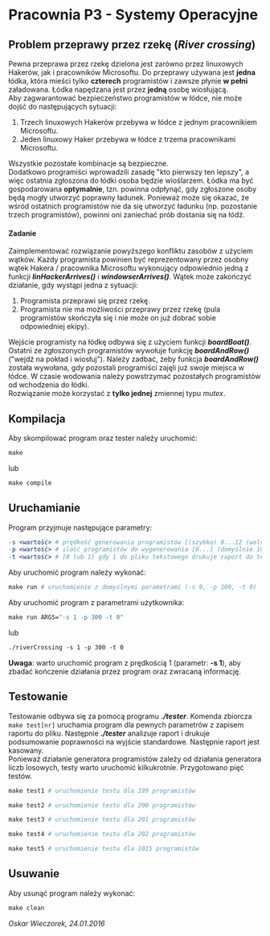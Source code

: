 # Pracownia P3 - Systemy Operacyjne

## Problem przeprawy przez rzekę (*River crossing*)
Pewna przeprawa przez rzekę dzielona jest zarówno przez linuxowych Hakerów, jak i pracowników Microsoftu. Do przeprawy używana jest **jedna** łódka, która mieści tylko **czterech** programistów i zawsze płynie **w pełni** załadowana. Łódka napędzana jest przez **jedną** osobę wiosłującą.<br />
Aby zagwarantować bezpieczeństwo programistów w łódce, nie może dojść do następujących sytuacji:

1. Trzech linuxowych Hakerów przebywa w łódce z jednym pracownikiem Microsoftu.
2. Jeden linuxowy Haker przebywa w łódce z trzema pracownikami Microsoftu.

Wszystkie pozostałe kombinacje są bezpieczne.<br />
Dodatkowo programiści wprowadzili zasadę "kto pierwszy ten lepszy", a więc ostatnia zgłoszona do łódki osoba będzie wioślarzem. Łódka ma być gospodarowana **optymalnie**, tzn. powinna odpłynąć, gdy zgłoszone osoby będą mogły utworzyć poprawny ładunek. Ponieważ może się okazać, że wśród ostatnich programistów nie da się utworzyć ładunku (np. pozostanie trzech programistów), powinni oni zaniechać prób dostania się na łódź.
#### Zadanie
Zaimplementować rozwiązanie powyższego konfliktu zasobów z użyciem wątków. Każdy programista powinien być reprezentowany przez osobny wątek Hakera / pracownika Microsoftu wykonujący odpowiednio jedną z funkcji **_linHackerArrives()_** i **_windowserArrives()_**. Wątek może zakończyć działanie, gdy wystąpi jedna z sytuacji:

1. Programista przeprawi się przez rzekę.
2. Programista nie ma możliwości przeprawy przez rzekę (pula programistów skończyła się i nie może on już dobrać sobie odpowiedniej ekipy).

Wejście programisty na łódkę odbywa się z użyciem funkcji **_boardBoat()_**. Ostatni ze zgłoszonych programistów wywołuje funkcję **_boardAndRow()_** ("wejdź na pokład i wiosłuj"). Należy zadbać, żeby funkcja **_boardAndRow()_** została wywołana, gdy pozostali programiści zajęli już swoje miejsca w łódce. W czasie wodowania należy powstrzymać pozostałych programistów od wchodzenia do łódki. <br />
Rozwiązanie może korzystać z **tylko jednej** zmiennej typu *mutex*.

## Kompilacja
Aby skompilować program oraz tester należy uruchomić:
```Makefile
make
```
lub
```Makefile
make compile
```
## Uruchamianie
Program przyjmuje następujące parametry:
```Makefile
-s <wartość> # prędkość generowania programistów [(szybko) 0...12 (wolno)] (domyślnie 9)
-p <wartość> # ilość programistów do wygenerowania [0...] (domyślnie 100)
-t <wartość> # [0 lub 1] gdy 1 do pliku tekstowego drukuje raport do testów (domyślnie 0) 
```
Aby uruchomić program należy wykonać:
```Makefile
make run # uruchomienie z domyślnymi parametrami (-s 9, -p 100, -t 0)
```
Aby uruchomić program z parametrami użytkownika:
```Makefile
make run ARGS="-s 1 -p 300 -t 0"
```
lub
```Makefile
./riverCrossing -s 1 -p 300 -t 0
```
**Uwaga**: warto uruchomić program z prędkością 1 (parametr: **-s 1**), aby zbadać kończenie działania przez program oraz zwracaną informację.
## Testowanie
Testowanie odbywa się za pomocą programu **_./tester_**. Komenda zbiorcza ```make test[nr]``` uruchamia program dla pewnych parametrów z zapisem raportu do pliku. Następnie **_./tester_** analizuje raport i drukuje podsumowanie poprawności na wyjście standardowe. Następnie raport jest kasowany.<br />
Ponieważ działanie generatora programistów zależy od działania generatora liczb losowych, testy warto uruchomić kilkukrotnie. Przygotowano pięć testów.
```Makefile
make test1 # uruchomienie testu dla 199 programistów
```
```Makefile 
make test2 # uruchomienie testu dla 200 programistów
```
```Makefile
make test3 # uruchomienie testu dla 201 programistów
```
```Makefile
make test4 # uruchomienie testu dla 202 programistów
```
```Makefile
make test5 # uruchomienie testu dla 1015 programistów
```
## Usuwanie
Aby usunąć program należy wykonać:
```Makefile
make clean
```


*Oskar Wieczorek,  24.01.2016*
